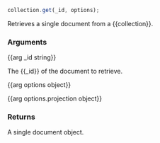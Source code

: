 ```javascript
collection.get(_id, options);
```

Retrieves a single document from a {{collection}}.

### Arguments
{{arg _id string}}

The {{_id}} of the document to retrieve.

{{arg options object}}

{{arg options.projection object}}

### Returns
A single document object.

